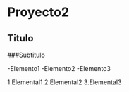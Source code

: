 # Proyecto2
## Titulo
###Subtitulo

-Elemento1
-Elemento2
-Elemento3

1.Elemental1
2.Elemental2
3.Elemental3

